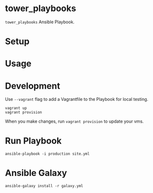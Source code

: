 # tower_playbooks
`tower_playbooks` Ansible Playbook.

# Setup


# Usage


# Development 

Use `--vagrant` flag to add a Vagrantfile to the Playbook for local testing.

```
vagrant up
vagrant provision
```
 

When you make changes, run `vagrant provision` to update your vms.

# Run Playbook

`ansible-playbook -i production site.yml`

# Ansible Galaxy

```
ansible-galaxy install -r galaxy.yml
```